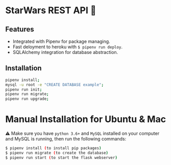 # StarWars REST API :rocket:

## Features

- Integrated with Pipenv for package managing.
- Fast deloyment to heroku with `$ pipenv run deploy`.
- SQLAlchemy integration for database abstraction.

## Installation

```sh
pipenv install;
mysql -u root -e "CREATE DATABASE example";
pipenv run init;
pipenv run migrate;
pipenv run upgrade;
```

# Manual Installation for Ubuntu & Mac

⚠️ Make sure you have `python 3.6+` and `MySQL` installed on your computer and MySQL is running, then run the following commands:
```sh
$ pipenv install (to install pip packages)
$ pipenv run migrate (to create the database)
$ pipenv run start (to start the flask webserver)
```
